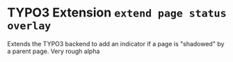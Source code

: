 # TYPO3 Extension `extend page status overlay`

Extends the TYPO3 backend to add an indicator if a page is "shadowed" by a parent page. Very rough alpha